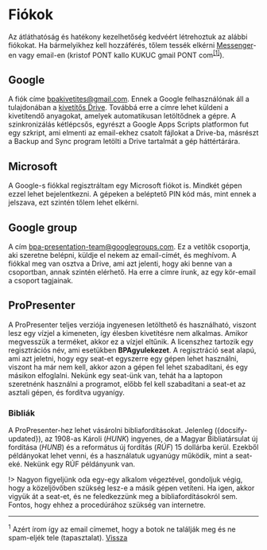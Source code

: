 # Fiókok

Az átláthatóság és hatékony kezelhetőség kedvéért létrehoztuk az alábbi fiókokat. Ha bármelyikhez kell hozzáférés, tőlem tessék elkérni [Messenger](https://www.facebook.com/kallo.kristof)-en vagy email-en (kristof PONT kallo KUKUC gmail PONT com<sup id="fb-email">[\[1\]](#f-email)</sup>).

## Google

A fiók címe bpakivetites@gmail.com. Ennek a Google felhasználónak áll a tulajdonában a [kivetítős Drive](/Könyvtárak?id=google-drive). Továbbá erre a címre lehet küldeni a kivetítendő anyagokat, amelyek automatikusan letöltődnek a gépre. A szinkronizálás kétlépcsős, egyrészt a Google Apps Scripts platformon fut egy szkript, ami elmenti az email-ekhez csatolt fájlokat a Drive-ba, másrészt a Backup and Sync program letölti a Drive tartalmát a gép háttértárára.

## Microsoft

A Google-s fiókkal regisztráltam egy Microsoft fiókot is. Mindkét gépen ezzel lehet bejelentkezni. A gépeken a beléptető PIN kód más, mint ennek a jelszava, ezt szintén tőlem lehet elkérni.

## Google group

A cím bpa-presentation-team@googlegroups.com. Ez a vetítők csoportja, aki szeretne belépni, küldje el nekem az email-címét, és meghívom. A fiókkal meg van osztva a Drive, ami azt jelenti, hogy aki benne van a csoportban, annak szintén elérhető. Ha erre a címre írunk, az egy kör-email a csoport tagjainak.

## ProPresenter

A ProPresenter teljes verziója ingyenesen letölthető és használható, viszont lesz egy vízjel a kimeneten, így élesben kivetítésre nem alkalmas. Amikor megvesszük a terméket, akkor ez a vízjel eltűnik. A licenszhez tartozik egy regisztrációs név, ami esetükben **BPAgyulekezet**. A regisztráció seat alapú, ami azt jeletni, hogy egy seat-et egyszerre egy gépen lehet használni, viszont ha már nem kell, akkor azon a gépen fel lehet szabadítani, és egy másikon elfoglalni. Nekünk egy seat-ünk van, tehát ha a laptopon szeretnénk használni a programot, előbb fel kell szabadítani a seat-et az asztali gépen, és fordítva ugyanígy.

### Bibliák

A ProPresenter-hez lehet vásárolni bibliafordításokat. Jelenleg ({docsify-updated}), az 1908-as Károli (_HUNK_) ingyenes, de a Magyar Bibliatársulat új fordítása (_HUNB_) és a református új fordítás (_RÚF_) 15 dollárba kerül. Ezekből példányokat lehet venni, és a használatuk ugyanúgy működik, mint a seat-eké. Nekünk egy RÚF példányunk van.

!> Nagyon figyeljünk oda egy-egy alkalom végeztével, gondoljuk végig, hogy a közeljövőben szükség lesz-e a másik gépen vetíteni. Ha igen, akkor vigyük át a seat-et, és ne feledkezzünk meg a bibliafordításokról sem. Fontos, hogy ehhez a procedúrához szükség van internetre.

<hr/>

<sup id="f-email">1</sup> Azért írom így az email címemet, hogy a botok ne találják meg és ne spam-eljék tele (tapasztalat). [Vissza](#fb-email)
